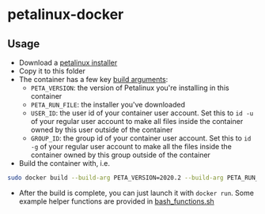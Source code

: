 # petalinux-docker

## Usage

- Download a [petalinux installer](https://www.xilinx.com/support/download/index.html/content/xilinx/en/downloadNav/embedded-design-tools.html)
- Copy it to this folder
- The container has a few key [build arguments](https://github.com/UA-RCL/petalinux-docker/blob/7c37f855bc746956aa539667a8a7aae4c15400f3/Dockerfile#L69-L72):
  - `PETA_VERSION`: the version of Petalinux you're installing in this container
  - `PETA_RUN_FILE`: the installer you've downloaded
  - `USER_ID`: the user id of your container user account. Set this to `id -u` of your regular user account to make all files inside the container owned by this user outside of the container
  - `GROUP_ID`: the group id of your container user account. Set this to `id -g` of your regular user account to make all the files inside the container owned by this group outside of the container
- Build the container with, i.e.

```bash
sudo docker build --build-arg PETA_VERSION=2020.2 --build-arg PETA_RUN_FILE=petalinux-v2020.2-final-installer.run --build-arg USER_ID=`id -u` --build-arg GROUP_ID=`id -g` --tag petalinux:2020.2 .
```

- After the build is complete, you can just launch it with `docker run`. Some example helper functions are provided in [bash_functions.sh](https://github.com/UA-RCL/petalinux-docker/blob/master/bash_functions.sh)
